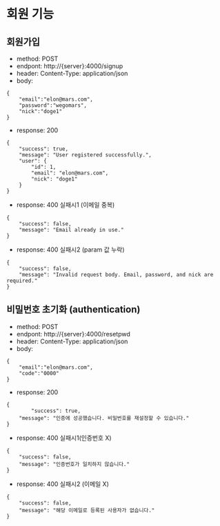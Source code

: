 # 회원 기능
## 회원가입
- method: POST
- endpont: http://{server}:4000/signup
- header: Content-Type: application/json
- body: 
```
{
    "email":"elon@mars.com",
    "password":"wegomars",
    "nick":"doge1"
}
```

- response: 200
```
{
    "success": true,
    "message": "User registered successfully.",
    "user": {
        "id": 1,
        "email": "elon@mars.com",
        "nick": "doge1"
    }
}
```

- response: 400 실패시1 (이메일 중복)
```
{
    "success": false,
    "message": "Email already in use."
}
```

- response: 400 실패시2 (param 값 누락)
```
{
    "success": false,
    "message": "Invalid request body. Email, password, and nick are required."
}
```

## 비밀번호 초기화 (authentication) 

- method: POST
- endpont: http://{server}:4000/resetpwd
- header: Content-Type: application/json
- body: 
```
{
    "email":"elon@mars.com",
    "code":"0000"
}
```
- response: 200
```
{
        "success": true,
    "message": "인증에 성공했습니다. 비밀번호를 재설정할 수 있습니다."
}
```
- response: 400 실패시1(인증번호 X)
```
{
    "success": false,
    "message": "인증번호가 일치하지 않습니다."
}
```
- response: 400 실패시2 (이메일 X)
```
{
    "success": false,
    "message": "해당 이메일로 등록된 사용자가 없습니다."
}
```
